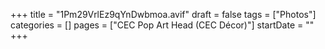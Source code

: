 +++
title = "1Pm29VrlEz9qYnDwbmoa.avif"
draft = false
tags = ["Photos"]
categories = []
pages = ["CEC Pop Art Head (CEC Décor)"]
startDate = ""
+++

